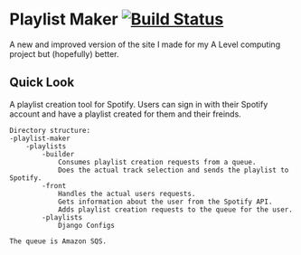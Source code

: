 # Playlist Maker [![Build Status](https://travis-ci.org/RobinStephenson/playlist-maker.svg?branch=master)](https://travis-ci.org/RobinStephenson/playlist-maker)
A new and improved version of the site I made for my A Level computing project but (hopefully) better.

## Quick Look
A playlist creation tool for Spotify. Users can sign in with their Spotify account and have a playlist created for them and their freinds.
```
Directory structure:
-playlist-maker
    -playlists
        -builder
            Consumes playlist creation requests from a queue. 
            Does the actual track selection and sends the playlist to Spotify.
        -front
            Handles the actual users requests.
            Gets information about the user from the Spotify API.
            Adds playlist creation requests to the queue for the user.
        -playlists
            Django Configs

The queue is Amazon SQS.
```
